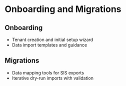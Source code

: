 # Onboarding and Migrations

## Onboarding

- Tenant creation and initial setup wizard
- Data import templates and guidance

## Migrations

- Data mapping tools for SIS exports
- Iterative dry-run imports with validation

